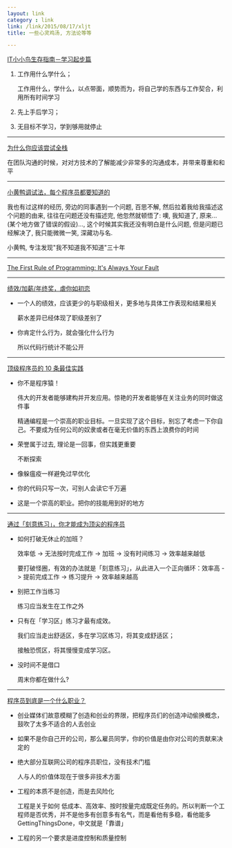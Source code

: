 ```yaml
---
layout: link
category : link
link: /link/2015/08/17/xljt
title: 一些心灵鸡汤, 方法论等等

---
```


[IT小小鸟生存指南－学习起步篇](http://wj1s.github.io/xxn-01/)

1. 工作用什么学什么；

   工作用什么，学什么，以点带面，顺势而为，将自己学的东西与工作契合，利用所有时间学习

2. 先上手后学习；

3. 无目标不学习，学到够用就停止


---

[为什么你应该尝试全栈](http://blog.zhowkev.in/2015/08/12/wei-shi-yao-ni-ying-gai-chang-shi-quan-zhan/)

在团队沟通的时候，对对方技术的了解能减少非常多的沟通成本，并带来尊重和和平

---

[小黄鸭调试法，每个程序员都要知道的](http://blog.jobbole.com/85719/)

我也有过这样的经历, 旁边的同事遇到一个问题, 百思不解, 然后拉着我给我描述这个问题的由来, 往往在问题还没有描述完, 他忽然就顿悟了: 噢, 我知道了, 原来...(某个地方做了错误的假设)..., 这个时候其实我还没有明白是什么问题, 但是问题已经解决了, 我只能微微一笑, 深藏功与名.

小黄鸭, 专注发现"我不知道我不知道"三十年

---

[The First Rule of Programming: It's Always Your Fault](http://blog.codinghorror.com/the-first-rule-of-programming-its-always-your-fault/)


---

[绩效/加薪/年终奖，虐你如初恋](https://mp.weixin.qq.com/s?__biz=MzAxMzUzNzYyNA==&mid=401470348&idx=1&sn=74a3fcffb754cf176cffa841f175abb2)

* 一个人的绩效，应该更少的与职级相关，更多地与具体工作表现和结果相关

  薪水差异已经体现了职级差别了

* 你肯定什么行为，就会强化什么行为

  所以代码行统计不能公开

 ---

[顶级程序员的 10 条最佳实践](http://36kr.com/p/207585.html)

* 你不是程序猿！

  伟大的开发者能够建构并开发应用。惊艳的开发者能够在关注业务的同时做这件事

  精通编程是一个崇高的职业目标。一旦实现了这个目标，别忘了考虑一下你自己。不要成为任何公司的奴隶或者在毫无价值的东西上浪费你的时间

* 荣誉属于过去, 理论是一回事，但实践更重要

  不断探索

* 像躲瘟疫一样避免过早优化

* 你的代码只写一次，可别人会读它千万遍

* 这是一个崇高的职业。把你的技能用到好的地方

---

[通过「刻意练习」，你才能成为顶尖的程序员](https://ruby-china.org/topics/28553)

* 如何打破无休止的加班？

  效率低 -> 无法按时完成工作 -> 加班 -> 没有时间练习 -> 效率越来越低

  要打破怪圈，有效的办法就是「刻意练习」，从此进入一个正向循环：效率高 -> 提前完成工作 -> 练习提升 -> 效率越来越高

* 别把工作当练习

  练习应当发生在工作之外

* 只有在「学习区」练习才最有成效。

  我们应当走出舒适区，多在学习区练习，将其变成舒适区；

  接触恐慌区，将其慢慢变成学习区。

* 没时间不是借口

  周末你都在做什么?

---

[程序员到底是一个什么职业？](http://36kr.com/p/5043177.html)

* 创业媒体们故意模糊了创造和创业的界限，把程序员们的创造冲动偷换概念，鼓吹了太多不适合的人去创业

* 如果不是你自己开的公司，那么雇员同学，你的价值是由你对公司的贡献来决定的

* 绝大部分互联网公司的程序员职位，没有技术门槛

  人与人的价值体现在于很多非技术方面

* 工程的本质不是创造，而是去风险化

  工程是关于如何 低成本、高效率、按时按量完成既定任务的。所以判断一个工程师是否优秀，并不是他多有创意多有名气，而是看他有多稳，看他能多 GettingThingsDone，中文就是「靠谱」

* 工程的另一个要求是进度控制和质量控制
